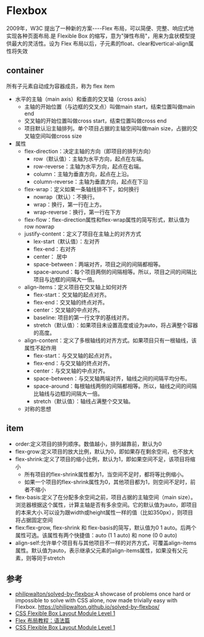 # Flexbox

2009年，W3C 提出了一种新的方案----Flex 布局，可以简便、完整、响应式地实现各种页面布局.是 Flexible Box 的缩写，意为"弹性布局"，用来为盒状模型提供最大的灵活性。设为 Flex 布局以后，子元素的float、clear和vertical-align属性将失效

## container

所有子元素自动成为容器成员，称为 flex item

* 水平的主轴（main axis）和垂直的交叉轴（cross axis）
    - 主轴的开始位置（与边框的交叉点）叫做main start，结束位置叫做main end
    - 交叉轴的开始位置叫做cross start，结束位置叫做cross end
    - 项目默认沿主轴排列。单个项目占据的主轴空间叫做main size，占据的交叉轴空间叫做cross size
* 属性
    - flex-direction：决定主轴的方向（即项目的排列方向）
        + row（默认值）：主轴为水平方向，起点在左端。
        + row-reverse：主轴为水平方向，起点在右端。
        + column：主轴为垂直方向，起点在上沿。
        + column-reverse：主轴为垂直方向，起点在下沿
    - flex-wrap：定义如果一条轴线排不下，如何换行
        + nowrap（默认）：不换行。
        + wrap：换行，第一行在上方。
        + wrap-reverse：换行，第一行在下方
    - flex-flow：flex-direction属性和flex-wrap属性的简写形式，默认值为row nowrap
    - justify-content：定义了项目在主轴上的对齐方式
        + lex-start（默认值）：左对齐
        + flex-end：右对齐
        + center： 居中
        + space-between：两端对齐，项目之间的间隔都相等。
        + space-around：每个项目两侧的间隔相等。所以，项目之间的间隔比项目与边框的间隔大一倍。
    - align-items：定义项目在交叉轴上如何对齐
        + flex-start：交叉轴的起点对齐。
        + flex-end：交叉轴的终点对齐。
        + center：交叉轴的中点对齐。
        + baseline: 项目的第一行文字的基线对齐。
        + stretch（默认值）：如果项目未设置高度或设为auto，将占满整个容器的高度。
    - align-content：定义了多根轴线的对齐方式。如果项目只有一根轴线，该属性不起作用
        + flex-start：与交叉轴的起点对齐。
        + flex-end：与交叉轴的终点对齐。
        + center：与交叉轴的中点对齐。
        + space-between：与交叉轴两端对齐，轴线之间的间隔平均分布。
        + space-around：每根轴线两侧的间隔都相等。所以，轴线之间的间隔比轴线与边框的间隔大一倍。
        + stretch（默认值）：轴线占满整个交叉轴。
    - 对称的思想

## item

* order:定义项目的排列顺序。数值越小，排列越靠前，默认为0
* flex-grow:定义项目的放大比例，默认为0，即如果存在剩余空间，也不放大
* flex-shrink:定义了项目的缩小比例，默认为1，即如果空间不足，该项目将缩小
    - 所有项目的flex-shrink属性都为1，当空间不足时，都将等比例缩小。
    - 如果一个项目的flex-shrink属性为0，其他项目都为1，则空间不足时，前者不缩小
* flex-basis:定义了在分配多余空间之前，项目占据的主轴空间（main size）。浏览器根据这个属性，计算主轴是否有多余空间。它的默认值为auto，即项目的本来大小.可以设为跟width或height属性一样的值（比如350px），则项目将占据固定空间
* flex:flex-grow, flex-shrink 和 flex-basis的简写，默认值为0 1 auto。后两个属性可选。该属性有两个快捷值：auto (1 1 auto) 和 none (0 0 auto)
* align-self:允许单个项目有与其他项目不一样的对齐方式，可覆盖align-items属性。默认值为auto，表示继承父元素的align-items属性，如果没有父元素，则等同于stretch

## 参考

* [philipwalton/solved-by-flexbox](https://github.com/philipwalton/solved-by-flexbox):A showcase of problems once hard or impossible to solve with CSS alone, now made trivially easy with Flexbox. https://philipwalton.github.io/solved-by-flexbox/
* [CSS Flexible Box Layout Module Level 1](https://www.w3.org/TR/css-flexbox-1/)
* [Flex 布局教程：语法篇](https://www.ruanyifeng.com/blog/2015/07/flex-grammar.html)
* [CSS Flexible Box Layout Module Level 1](https://www.w3.org/TR/css-flexbox-1)
